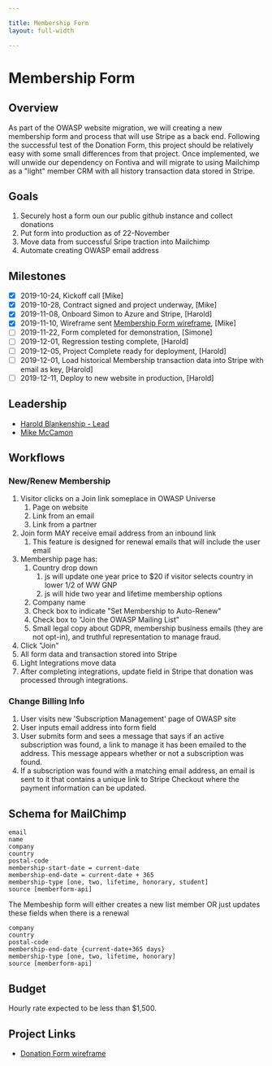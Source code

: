 ```yaml
---

title: Membership Form
layout: full-width

---
```


# Membership Form

## Overview

As part of the OWASP website migration, we will creating a new membership form and process that will use Stripe as a back end. Following the successful test of the Donation Form, this project should be relatively easy with some small differences from that project. Once implemented, we will unwide our dependency on Fontiva and will migrate to using Mailchimp as a "light" member CRM with all history transaction data stored in Stripe.

## Goals
1. Securely host a form oun our public github instance and collect donations
2. Put form into production as of 22-November
3. Move data from successful Sripe traction into Mailchimp
4. Automate creating OWASP email address

## Milestones
- [x] 2019-10-24, Kickoff call [Mike]
- [x] 2019-10-28, Contract signed and project underway, [Mike]
- [x] 2019-11-08, Onboard Simon to Azure and Stripe, [Harold]
- [x] 2019-11-10, Wireframe sent [Membership Form wireframe](/www-staff/files/membership-wireframe.pdf), [Mike] 
- [ ] 2019-11-22, Form completed for demonstration, [Simone]
- [ ] 2019-12-01, Regression testing complete, [Harold]
- [ ] 2019-12-05, Project Complete ready for deployment, [Harold]
- [ ] 2019-12-01, Load historical Membership transaction data into Stripe with email as key, [Harold]
- [ ] 2019-12-11, Deploy to new website in production, [Harold]

## Leadership

* [Harold Blankenship - Lead](mailto:Harold.blankenship@owasp.com?subject=Project:%20Donation%20Form)
* [Mike McCamon](mailto:mike.mccamon@owasp.com?subject=Project:%20Donation%20Form)

## Workflows
### New/Renew Membership
1. Visitor clicks on a Join link someplace in OWASP Universe
   1. Page on website
   2. Link from an email
   3. Link from a partner
2. Join form MAY receive email address from an inbound link
   1. This feature is designed for renewal emails that will include the user email
3. Membership page has:
   1. Country drop down
      1. js will update one year price to $20 if visitor selects country in lower 1/2 of WW GNP
      2. js will hide two year and lifetime membership options
   1. Company name
   1. Check box to indicate "Set Membership to Auto-Renew"
   4. Check box to "Join the OWASP Mailing List"
   4. Small legal copy about GDPR, membership business emails (they are not opt-in), and truthful representation to manage fraud. 
4. Click "Join"
4. All form data and transaction stored into Stripe
5. Light Integrations move data
6. After completing integrations, update field in Stripe that donation was processed through integrations.

### Change Billing Info
1. User visits new 'Subscription Management' page of OWASP site
2. User inputs email address into form field
3. User submits form and sees a message that says if an active subscription was found, a link to manage it has been emailed to the address.  This message appears whether or not a subscription was found.
4. If a subscription was found with a matching email address, an email is sent to it that contains a unique link to Stripe Checkout where the payment information can be updated.
  
## Schema for MailChimp

```
email
name
company
country
postal-code
membership-start-date = current-date
membership-end-date = current-date + 365
membership-type [one, two, lifetime, honorary, student]
source [memberform-api]
```

The Membeship form will either creates a new list member OR just updates these fields when there is a renewal

```
company
country
postal-code
membership-end-date {current-date+365 days}
membership-type [one, two, lifetime, honorary]
source [memberform-api]
```
  
## Budget
Hourly rate expected to be less than $1,500.

## Project Links
* [Donation Form wireframe](/www-staff/files/membership-wireframe.pdf)

